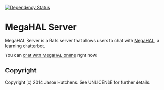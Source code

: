 [![Dependency Status](https://gemnasium.com/jasonhutchens/megahal-server.png)](https://gemnasium.com/jasonhutchens/megahal-server)

MegaHAL Server
==============

MegaHAL Server is a Rails server that allows users to chat with [MegaHAL](https://github.com/jasonhutchens/megahal), a learning chatterbot.

You can [chat with MegaHAL online](http://megahal.kranzky.com) right now!

Copyright
---------

Copyright (c) 2014 Jason Hutchens. See UNLICENSE for further details.

